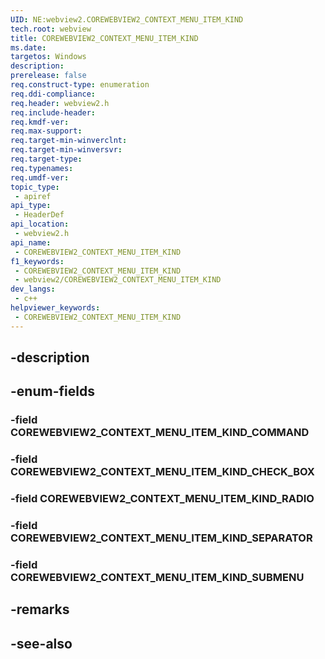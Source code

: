 ```yaml
---
UID: NE:webview2.COREWEBVIEW2_CONTEXT_MENU_ITEM_KIND
tech.root: webview
title: COREWEBVIEW2_CONTEXT_MENU_ITEM_KIND
ms.date: 
targetos: Windows
description: 
prerelease: false
req.construct-type: enumeration
req.ddi-compliance: 
req.header: webview2.h
req.include-header: 
req.kmdf-ver: 
req.max-support: 
req.target-min-winverclnt: 
req.target-min-winversvr: 
req.target-type: 
req.typenames: 
req.umdf-ver: 
topic_type:
 - apiref
api_type:
 - HeaderDef
api_location:
 - webview2.h
api_name:
 - COREWEBVIEW2_CONTEXT_MENU_ITEM_KIND
f1_keywords:
 - COREWEBVIEW2_CONTEXT_MENU_ITEM_KIND
 - webview2/COREWEBVIEW2_CONTEXT_MENU_ITEM_KIND
dev_langs:
 - c++
helpviewer_keywords:
 - COREWEBVIEW2_CONTEXT_MENU_ITEM_KIND
---
```


## -description

## -enum-fields

### -field COREWEBVIEW2_CONTEXT_MENU_ITEM_KIND_COMMAND

### -field COREWEBVIEW2_CONTEXT_MENU_ITEM_KIND_CHECK_BOX

### -field COREWEBVIEW2_CONTEXT_MENU_ITEM_KIND_RADIO

### -field COREWEBVIEW2_CONTEXT_MENU_ITEM_KIND_SEPARATOR

### -field COREWEBVIEW2_CONTEXT_MENU_ITEM_KIND_SUBMENU

## -remarks

## -see-also

